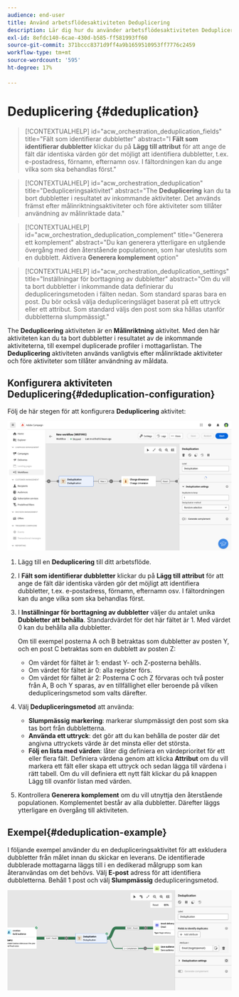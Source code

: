 ```yaml
---
audience: end-user
title: Använd arbetsflödesaktiviteten Deduplicering
description: Lär dig hur du använder arbetsflödesaktiviteten Deduplicering
exl-id: 8efdc140-6cae-430d-b585-ff581993ff60
source-git-commit: 371bccc8371d9ff4a9b1659510953ff7776c2459
workflow-type: tm+mt
source-wordcount: '595'
ht-degree: 17%

---
```


# Deduplicering {#deduplication}

>[!CONTEXTUALHELP]
>id="acw_orchestration_deduplication_fields"
>title="Fält som identifierar dubbletter"
>abstract="I **Fält som identifierar dubbletter** klickar du på **Lägg till attribut** för att ange de fält där identiska värden gör det möjligt att identifiera dubbletter, t.ex. e-postadress, förnamn, efternamn osv. I fältordningen kan du ange vilka som ska behandlas först."

>[!CONTEXTUALHELP]
>id="acw_orchestration_deduplication"
>title="Dedupliceringsaktivitet"
>abstract="The **Deduplicering** kan du ta bort dubbletter i resultatet av inkommande aktiviteter. Det används främst efter målinriktningsaktiviteter och före aktiviteter som tillåter användning av målinriktade data."

>[!CONTEXTUALHELP]
>id="acw_orchestration_deduplication_complement"
>title="Generera ett komplement"
>abstract="Du kan generera ytterligare en utgående övergång med den återstående populationen, som har uteslutits som en dubblett. Aktivera **Generera komplement** option"

>[!CONTEXTUALHELP]
>id="acw_orchestration_deduplication_settings"
>title="Inställningar för borttagning av dubbletter"
>abstract="Om du vill ta bort dubbletter i inkommande data definierar du dedupliceringsmetoden i fälten nedan. Som standard sparas bara en post. Du bör också välja dedupliceringsläget baserat på ett uttryck eller ett attribut. Som standard väljs den post som ska hållas utanför dubbletterna slumpmässigt."

The **Deduplicering** aktiviteten är en **Målinriktning** aktivitet. Med den här aktiviteten kan du ta bort dubbletter i resultatet av de inkommande aktiviteterna, till exempel duplicerade profiler i mottagarlistan. The **Deduplicering** aktiviteten används vanligtvis efter målinriktade aktiviteter och före aktiviteter som tillåter användning av måldata.

## Konfigurera aktiviteten Deduplicering{#deduplication-configuration}

Följ de här stegen för att konfigurera **Deduplicering** aktivitet:

![](../assets/workflow-deduplication.png)

1. Lägg till en **Deduplicering** till ditt arbetsflöde.

1. I **Fält som identifierar dubbletter** klickar du på **Lägg till attribut** för att ange de fält där identiska värden gör det möjligt att identifiera dubbletter, t.ex. e-postadress, förnamn, efternamn osv. I fältordningen kan du ange vilka som ska behandlas först.

1. I **Inställningar för borttagning av dubbletter** väljer du antalet unika **Dubbletter att behålla**. Standardvärdet för det här fältet är 1. Med värdet 0 kan du behålla alla dubbletter.

   Om till exempel posterna A och B betraktas som dubbletter av posten Y, och en post C betraktas som en dubblett av posten Z:

   * Om värdet för fältet är 1: endast Y- och Z-posterna behålls.
   * Om värdet för fältet är 0: alla register förs.
   * Om värdet för fältet är 2: Posterna C och Z förvaras och två poster från A, B och Y sparas, av en tillfällighet eller beroende på vilken dedupliceringsmetod som valts därefter.

1. Välj **Dedupliceringsmetod** att använda:

   * **Slumpmässig markering**: markerar slumpmässigt den post som ska tas bort från dubbletterna.
   * **Använda ett uttryck**: det gör att du kan behålla de poster där det angivna uttryckets värde är det minsta eller det största.
   * **Följ en lista med värden**: låter dig definiera en värdeprioritet för ett eller flera fält. Definiera värdena genom att klicka **Attribut** om du vill markera ett fält eller skapa ett uttryck och sedan lägga till värdena i rätt tabell. Om du vill definiera ett nytt fält klickar du på knappen Lägg till ovanför listan med värden.

1. Kontrollera **Generera komplement** om du vill utnyttja den återstående populationen. Komplementet består av alla dubbletter. Därefter läggs ytterligare en övergång till aktiviteten.

## Exempel{#deduplication-example}

I följande exempel använder du en dedupliceringsaktivitet för att exkludera dubbletter från målet innan du skickar en leverans. De identifierade dubblerade mottagarna läggs till i en dedikerad målgrupp som kan återanvändas om det behövs. Välj **E-post** adress för att identifiera dubbletterna. Behåll 1 post och välj **Slumpmässig** dedupliceringsmetod.

![](../assets/workflow-deduplication-example.png)
